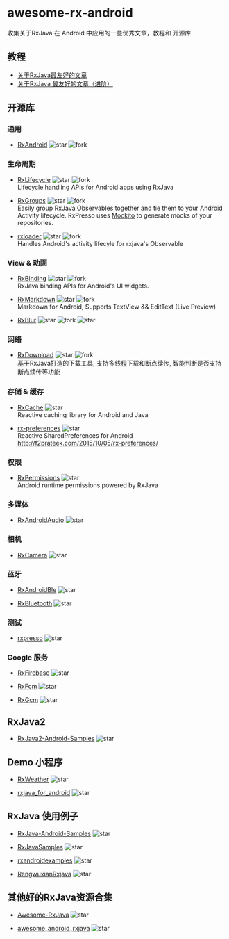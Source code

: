 # awesome-rx-android
收集关于RxJava 在 Android 中应用的一些优秀文章，教程和 开源库

## 教程

- [关于RxJava最友好的文章](http://gold.xitu.io/post/580103f20e3dd90057fc3e6d)
- [关于RxJava 最友好的文章（进阶）](http://gold.xitu.io/post/5818777f67f356005871ef2c)

## 开源库

### 通用

- [RxAndroid](https://github.com/ReactiveX/RxAndroid)
![star](https://img.shields.io/github/forks/badges/shields.svg?style=social&label=Star)
![fork](https://img.shields.io/github/forks/badges/shields.svg?style=social&label=Fork)  

### 生命周期

- [RxLifecycle](https://github.com/trello/RxLifecycle)
![star](https://img.shields.io/github/forks/badges/shields.svg?style=social&label=Star)
![fork](https://img.shields.io/github/forks/badges/shields.svg?style=social&label=Fork)  
Lifecycle handling APIs for Android apps using RxJava

- [RxGroups](https://github.com/airbnb/RxGroups)
![star](https://img.shields.io/github/forks/badges/shields.svg?style=social&label=Star)
![fork](https://img.shields.io/github/forks/badges/shields.svg?style=social&label=Fork)  
Easily group RxJava Observables together and tie them to your Android Activity lifecycle. RxPresso uses [Mockito](http://site.mockito.org/) to generate mocks of your repositories.

- [rxloader](https://github.com/evant/rxloader)
![star](https://img.shields.io/github/forks/badges/shields.svg?style=social&label=Star)
![fork](https://img.shields.io/github/forks/badges/shields.svg?style=social&label=Fork)  
Handles Android's activity lifecyle for rxjava's Observable


### View & 动画

- [RxBinding](https://github.com/JakeWharton/RxBinding)
![star](https://img.shields.io/github/forks/badges/shields.svg?style=social&label=Star)
![fork](https://img.shields.io/github/forks/badges/shields.svg?style=social&label=Fork)  
RxJava binding APIs for Android's UI widgets.

- [RxMarkdown](https://github.com/yydcdut/RxMarkdown)
![star](https://img.shields.io/github/forks/badges/shields.svg?style=social&label=Star)
![fork](https://img.shields.io/github/forks/badges/shields.svg?style=social&label=Fork)   
Markdown for Android, Supports TextView && EditText (Live Preview)

- [RxBlur](https://github.com/SmartDengg/RxBlur)
![star](https://img.shields.io/github/forks/badges/shields.svg?style=social&label=Star)
![fork](https://img.shields.io/github/forks/badges/shields.svg?style=social&label=Fork)
![star](https://img.shields.io/github/forks/badges/shields.svg?style=social&label=Star)

### 网络
- [RxDownload](https://github.com/ssseasonnn/RxDownload)
![star](https://img.shields.io/github/forks/ssseasonnn/RxDownload.svg?style=social&label=Star)
![fork](https://img.shields.io/github/forks/ssseasonnn/RxDownload.svg?style=social&label=Fork)  
基于RxJava打造的下载工具, 支持多线程下载和断点续传, 智能判断是否支持断点续传等功能

### 存储 & 缓存

- [RxCache](https://github.com/VictorAlbertos/RxCache)
![star](http://githubbadges.com/star.svg?user=VictorAlbertos&repo=RxCache)  
Reactive caching library for Android and Java

- [rx-preferences](https://github.com/f2prateek/rx-preferences)
![star](http://githubbadges.com/star.svg?user=f2prateek&repo=rx-preferences)  
Reactive SharedPreferences for Android http://f2prateek.com/2015/10/05/rx-preferences/

### 权限

- [RxPermissions](https://github.com/tbruyelle/RxPermissions)
![star](http://githubbadges.com/star.svg?user=tbruyelle&repo=RxPermissions)  
Android runtime permissions powered by RxJava

### 多媒体

- [RxAndroidAudio](https://github.com/Piasy/RxAndroidAudio)
![star](http://githubbadges.com/star.svg?user=Piasy&repo=RxAndroidAudio)

### 相机

- [RxCamera](https://github.com/ragnraok/RxCamera)
![star](http://githubbadges.com/star.svg?user=ragnraok&repo=RxCamera)

### 蓝牙

- [RxAndroidBle](https://github.com/Polidea/RxAndroidBle)
![star](http://githubbadges.com/star.svg?user=Polidea&repo=RxAndroidBle)

- [RxBluetooth](https://github.com/IvBaranov/RxBluetooth)
![star](http://githubbadges.com/star.svg?user=IvBaranov&repo=RxBluetooth)

### 测试

- [rxpresso](https://github.com/novoda/rxpresso)
![star](http://githubbadges.com/star.svg?user=novoda&repo=rxpresso)

### Google 服务

- [RxFirebase](https://github.com/nmoskalenko/RxFirebase)
![star](http://githubbadges.com/star.svg?user=nmoskalenko&repo=RxFirebase) 

- [RxFcm](https://github.com/VictorAlbertos/RxFcm)
![star](http://githubbadges.com/star.svg?user=VictorAlbertos&repo=RxFcm)

- [RxGcm](https://github.com/VictorAlbertos/RxGcm)
![star](http://githubbadges.com/star.svg?user=VictorAlbertos&repo=RxGcm)

## RxJava2

- [RxJava2-Android-Samples](https://github.com/amitshekhariitbhu/RxJava2-Android-Samples)
![star](http://githubbadges.com/star.svg?user=amitshekhariitbhu&repo=RxJava2-Android-Samples)


## Demo 小程序

- [RxWeather](https://github.com/SmartDengg/RxWeather)
![star](http://githubbadges.com/star.svg?user=SmartDengg&repo=RxWeather)

- [rxjava_for_android](https://github.com/cn-ljb/rxjava_for_android)
![star](http://githubbadges.com/star.svg?user=cn-ljb&repo=rxjava_for_android)

## RxJava 使用例子

- [RxJava-Android-Samples](https://github.com/kaushikgopal/RxJava-Android-Samples)
![star](http://githubbadges.com/star.svg?user=kaushikgopal&repo=RxJava-Android-Samples)


- [RxJavaSamples](https://github.com/THEONE10211024/RxJavaSamples)
![star](http://githubbadges.com/star.svg?user=THEONE10211024&repo=RxJavaSamples)

- [rxandroidexamples](https://github.com/klnusbaum/rxandroidexamples)
![star](http://githubbadges.com/star.svg?user=klnusbaum&repo=rxandroidexamples)

- [RengwuxianRxjava](https://github.com/androidmalin/RengwuxianRxjava)
![star](http://githubbadges.com/star.svg?user=androidmalin&repo=RengwuxianRxjava)

## 其他好的RxJava资源合集

- [Awesome-RxJava](https://github.com/lzyzsd/Awesome-RxJava)
![star](http://githubbadges.com/star.svg?user=lzyzsd&repo=Awesome-RxJava)


- [awesome_android_rxjava](https://github.com/chiclaim/awesome_android_rxjava)
![star](http://githubbadges.com/star.svg?user=chiclaim&repo=awesome_android_rxjava) 
